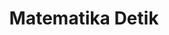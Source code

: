 ---
title: "Matematika Detik"
list_category: "Matematika Detik"
cta_button_1_text: "Jelajahi Gagasan"
cta_button_2_text: "Lihat Kumpulan Artikel"
---